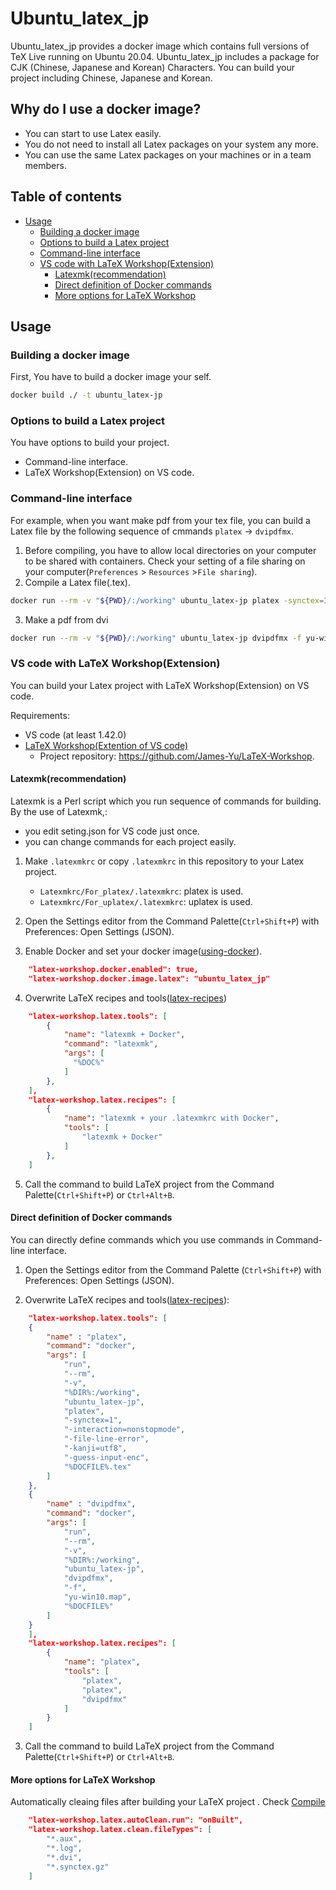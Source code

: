 # Ubuntu_latex_jp

Ubuntu_latex_jp provides a docker image which contains full versions of TeX Live running on Ubuntu 20.04.
Ubuntu_latex_jp includes a package for CJK (Chinese, Japanese and Korean) Characters.
You can build your project including Chinese, Japanese and Korean.

## Why do I use a docker image?

- You can start to use Latex easily.
- You do not need to install all Latex packages on your system any more.
- You can use the same Latex packages on your machines or in a team members.

## Table of contents

- [Usage](https://github.com/satoshifuku/ubuntu_latex_jp#usage)
    - [Building a docker image](https://github.com/satoshifuku/ubuntu_latex_jp#building-a-docker-image)
    - [Options to build a Latex project](https://github.com/satoshifuku/ubuntu_latex_jp#options-to-build-a-latex-project)
    - [Command-line interface](https://github.com/satoshifuku/ubuntu_latex_jp#command-line-interface)
    - [VS code with LaTeX Workshop(Extension)](https://github.com/satoshifuku/ubuntu_latex_jp#vs-code-with-latex-workshopextension)
      - [Latexmk(recommendation)](https://github.com/satoshifuku/ubuntu_latex_jp#latexmkrecommendation)
      -  [Direct definition of Docker commands](https://github.com/satoshifuku/ubuntu_latex_jp#direct-definition-of-docker-commands)
      -  [More options for LaTeX Workshop](https://github.com/satoshifuku/ubuntu_latex_jp#more-options-for-latex-workshop)

## Usage

### Building a docker image

First, You have to build a docker image your self.

```sh
docker build ./ -t ubuntu_latex-jp
```

### Options to build a Latex project

You have options to build your project.
- Command-line interface.
- LaTeX Workshop(Extension) on VS code.

### Command-line interface

For example, when you want make pdf from your tex file, you can build a Latex file by the following sequence of cmmands `platex` -> `dvipdfmx`.

1. Before compiling, you have to allow local directories on your computer to be shared with containers. Check your setting of a file sharing on your computer(`Preferences` > `Resources` >`File sharing`).
2. Compile a Latex file(.tex).

```sh
docker run --rm -v "${PWD}/:/working" ubuntu_latex-jp platex -synctex=1 -interaction=nonstopmode -file-line-error -kanji=utf8 -guess-input-enc {foo_bar_baz}.tex
```

3. Make a pdf from dvi

```sh
docker run --rm -v "${PWD}/:/working" ubuntu_latex-jp dvipdfmx -f yu-win10.map {foo_bar_baz}.dvi
```

### VS code with LaTeX Workshop(Extension)

You can build your Latex project with LaTeX Workshop(Extension) on VS code.

Requirements:
- VS code (at least 1.42.0) 
- [LaTeX Workshop(Extention of VS code)](https://marketplace.visualstudio.com/items?itemName=James-Yu.latex-workshop)
  - Project repository: https://github.com/James-Yu/LaTeX-Workshop.

#### Latexmk(recommendation)

Latexmk is a Perl script which you run sequence of commands for building.
By the use of Latexmk,:
- you edit seting.json for VS code just once.
- you can change commands for each project easily.

1. Make `.latexmkrc` or copy `.latexmkrc` in this repository to your Latex project.
   - `Latexmkrc/For_platex/.latexmkrc`: platex is used.
   - `Latexmkrc/For_uplatex/.latexmkrc`: uplatex is used. 
2. Open the Settings editor from the Command Palette(`Ctrl+Shift+P`) with Preferences: Open Settings (JSON).

3. Enable Docker and set your docker image([using-docker](https://github.com/James-Yu/LaTeX-Workshop/wiki/Install#using-docker)).

```json
    "latex-workshop.docker.enabled": true,
    "latex-workshop.docker.image.latex": "ubuntu_latex_jp"
```

4. Overwrite LaTeX recipes and tools([latex-recipes](https://github.com/James-Yu/LaTeX-Workshop/wiki/Compile#latex-recipes))

```json
    "latex-workshop.latex.tools": [
        {
            "name": "latexmk + Docker",
            "command": "latexmk",
            "args": [
              "%DOC%"
            ]
        },
    ],
    "latex-workshop.latex.recipes": [
        {
            "name": "latexmk + your .latexmkrc with Docker",
            "tools": [
                "latexmk + Docker"
            ]
        },
    ]
```

5. Call the command to build LaTeX project from the Command Palette(`Ctrl+Shift+P`) or `Ctrl+Alt+B`. 

#### Direct definition of Docker commands

You can directly define commands which you use commands in Command-line interface.

1. Open the Settings editor from the Command Palette (`Ctrl+Shift+P`) with Preferences: Open Settings (JSON).

2. Overwrite LaTeX recipes and tools([latex-recipes](https://github.com/James-Yu/LaTeX-Workshop/wiki/Compile#latex-recipes)):

```json
    "latex-workshop.latex.tools": [
    {
        "name" : "platex",
        "command": "docker",
        "args": [
            "run", 
            "--rm", 
            "-v",
            "%DIR%:/working",
            "ubuntu_latex-jp",
            "platex",
            "-synctex=1",
            "-interaction=nonstopmode",
            "-file-line-error",
            "-kanji=utf8",
            "-guess-input-enc",
            "%DOCFILE%.tex"
        ]
    },
    {
        "name" : "dvipdfmx",
        "command": "docker",
        "args": [
            "run",
            "--rm",
            "-v",
            "%DIR%:/working",
            "ubuntu_latex-jp",
            "dvipdfmx",
            "-f",
            "yu-win10.map",
            "%DOCFILE%"
        ]
    }
    ],
    "latex-workshop.latex.recipes": [
        {
            "name": "platex",
            "tools": [
                "platex",
                "platex",
                "dvipdfmx"
            ]
        }
    ]
```

3. Call the command to build LaTeX project from the Command Palette(`Ctrl+Shift+P`) or `Ctrl+Alt+B`. 

#### More options for LaTeX Workshop

Automatically cleaing files after building your LaTeX project .
Check [Compile](https://github.com/James-Yu/LaTeX-Workshop/wiki/Compile)

```json
    "latex-workshop.latex.autoClean.run": "onBuilt",
    "latex-workshop.latex.clean.fileTypes": [
        "*.aux",
        "*.log",
        "*.dvi",
        "*.synctex.gz"
    ]
```

